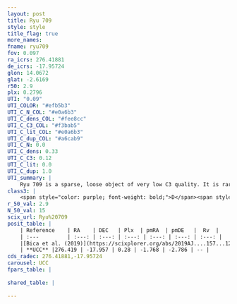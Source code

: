 ```yaml
---
layout: post
title: Ryu 709
style: style
title_flag: true
more_names: 
fname: ryu709
fov: 0.097
ra_icrs: 276.41881
de_icrs: -17.95724
glon: 14.0672
glat: -2.6169
r50: 2.9
plx: 0.2796
UTI: "0.09"
UTI_COLOR: "#efb5b3"
UTI_C_N_COL: "#e0a6b3"
UTI_C_dens_COL: "#fee8cc"
UTI_C_C3_COL: "#f3bab5"
UTI_C_lit_COL: "#e0a6b3"
UTI_C_dup_COL: "#a6cab9"
UTI_C_N: 0.0
UTI_C_dens: 0.33
UTI_C_C3: 0.12
UTI_C_lit: 0.0
UTI_C_dup: 1.0
UTI_summary: |
    Ryu 709 is a sparse, loose object of very low C3 quality. It is rarely studied in the literature, with no articles listed in the last 6 years.<br><br><span style="color: #99180f; font-weight: bold;">Warning: </span>contains less than 25 stars with <i>P>0.5</i> estimated.
class3: |
    <span style="color: purple; font-weight: bold;">D</span><span style="color: red; font-weight: bold;">C</span>
r_50_val: 2.9
N_50_val: 15
scix_url: Ryu%20709
posit_table: |
    | Reference    | RA    | DEC   | Plx  | pmRA  | pmDE   |  Rv  |
    | :---         | :---: | :---: | :---: | :---: | :---: | :---: |
    |[Bica et al. (2019)](https://scixplorer.org/abs/2019AJ....157...12B) | 276.418 | -17.95 | -- | -- | -- | -- |
    | **UCC** |276.419 | -17.957 | 0.28 | -1.768 | -2.786 | -- | 
cds_radec: 276.41881,-17.95724
carousel: UCC
fpars_table: |
    
shared_table: |
    
---
```

